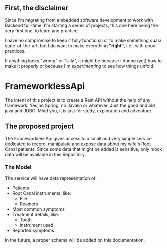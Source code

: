 ## First, the disclaimer

Since I'm migrating from embedded software development to work with Backend full-time, I'm starting a series of projects, this one here being the very first one, to learn and practice. 

I have no compromise to keep it fully functional or to make something quasi state-of-the-art, but I do want to make everything **"right"**, i.e., with good practices. 

If anything looks "wrong" or "silly", it might be because I dunno (yet) how to make it properly or because I'm _experimenting_ to see how things unfold. 

# FrameworklessApi

The intent of this project is to create a Rest API without the help of any framework. Yes,no Spring, no Javalin or whatever. Just the good and old java and JDBC.
Mind you, it is just for study, exploration and adventure.


## The proposed project

The FrameworklessApi gives access to a small and very simple service dedicated to record, manipulate and expose data about my wife's Root Canal patients. Since some data
that might be added is sensitive, only mock data will be available in this Repository. 

### The Model

The service will have data representation of:

* Patients
* Root Canal instruments, like:
  * File
  * Reamers
* Most common symptoms
* Treatment details, like:
  * Tooth
  * instrument used
* Reported symptoms

In the future, a proper schema will be added on this documentation.



